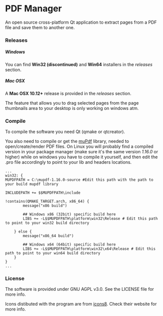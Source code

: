 # PDF Manager

An open source cross-platform Qt application to extract pages from a PDF file and save them to another one.

### Releases
##### Windows
You can find **Win32 (discontinued)** and **Win64** installers in the *releases* section.

##### Mac OSX
A **Mac OSX 10.12+** release is provided in the *releases* section.

The feature that allows you to drag selected pages from the page thumbnails area to your desktop is only working on windows atm.

### Compile
To compile the software you need Qt (qmake or qtcreator).

You also need to compile or get the [muPdf](https://www.mupdf.com/downloads/index.html) library, needed to open/create/render PDF files. On Linux you will probably find a compiled version in your package manager (make sure it's the same version *1.16.0* or higher) while on windows you have to compile it yourself, and then edit the .pro file accordingly to point to your lib and headers locations.
```
...
win32: {
MUPDFPATH = C:\mupdf-1.16.0-source #Edit this path with the path to your build mupdf library

INCLUDEPATH += $$MUPDFPATH\include

!contains(QMAKE_TARGET.arch, x86_64) {
        message("x86 build")

        ## Windows x86 (32bit) specific build here
        LIBS += -L$$MUPDFPATH\platform\win32\Release # Edit this path to point to your win32 build directory

    } else {
        message("x86_64 build")

        ## Windows x64 (64bit) specific build here
        LIBS += -L$$MUPDFPATH\platform\win32\x64\Release # Edit this path to point to your win64 build directory
    }
}
...
```

### License
The software is provided under GNU AGPL v3.0. See the LICENSE file for more info.

Icons distibuted with the program are from [icons8](https://icons8.com). Check their website for more info.
